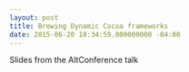 ```yaml
---
layout: post
title: Brewing Dynamic Cocoa frameworks
date: 2015-06-20 10:34:59.000000000 -04:00
---
```

Slides from the AltConference talk

<script async class="speakerdeck-embed" data-id="a8698a2733ac45adb9713f8f78030baa" data-ratio="1.77777777777778" src="//speakerdeck.com/assets/embed.js"></script>
